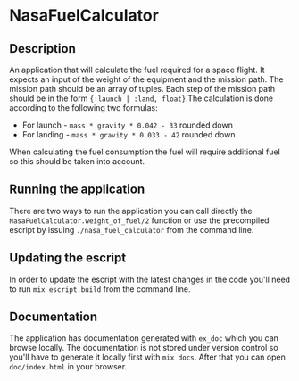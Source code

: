 # NasaFuelCalculator

## Description

An application that will calculate the fuel required for a space flight. It expects an input of the weight of the
equipment and the mission path. The mission path should be an array of tuples. Each step of the mission path should be
in the form `{:launch | :land, float}`.The calculation is done according to the following two formulas:

- For launch - `mass * gravity * 0.042 - 33` rounded down
- For landing - `mass * gravity * 0.033 - 42` rounded down

When calculating the fuel consumption the fuel will require additional fuel so this should be taken into account.

## Running the application

There are two ways to run the application you can call directly the `NasaFuelCalculator.weight_of_fuel/2` function or
use the precompiled escript by issuing `./nasa_fuel_calculator` from the command line.

## Updating the escript

In order to update the escript with the latest changes in the code you'll need to run `mix escript.build` from the
command line.

## Documentation

The application has documentation generated with `ex_doc` which you can browse locally. The documentation is not stored
under version control so you'll have to generate it locally first with `mix docs`. After that you can open
`doc/index.html` in your browser.
